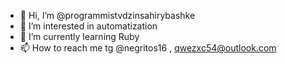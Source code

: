 - 👋 Hi, I’m @programmistvdzinsahirybashke
- 👀 I’m interested in automatization
- 🌱 I’m currently learning Ruby
- 📫 How to reach me tg @negritos16 , qwezxc54@outlook.com

<!---
programmistvdzinsahirybashke/programmistvdzinsahirybashke is a ✨ special ✨ repository because its `README.md` (this file) appears on your GitHub profile.
You can click the Preview link to take a look at your changes.
--->
